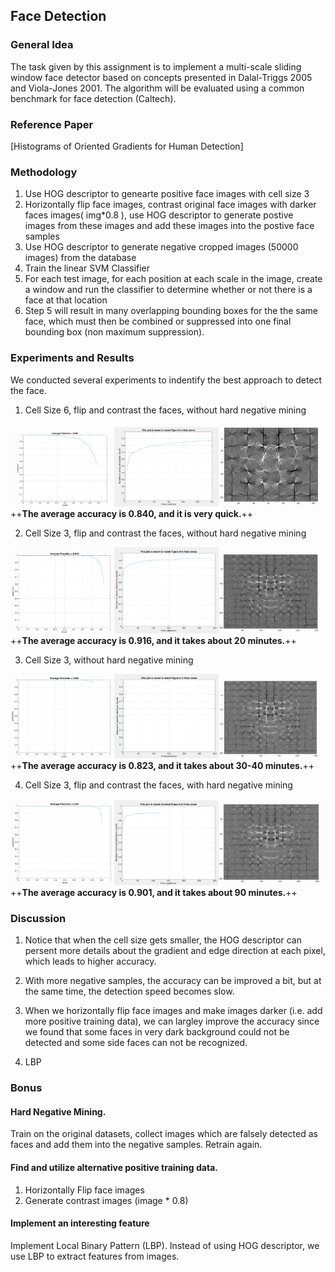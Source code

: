 ## Face Detection

### General Idea
The task given by this assignment is to implement a multi-scale sliding window face detector based on concepts presented in Dalal-Triggs 2005 and Viola-Jones 2001. The algorithm will be evaluated using a common benchmark for face detection (Caltech).

### Reference Paper
[Histograms of Oriented Gradients for Human Detection]

### Methodology

1. Use HOG descriptor to genearte positive face images with cell size 3
2. Horizontally flip face images, contrast original face images with darker faces images( img*0.8 ), use HOG descriptor to generate postive images from these images and add these images into the postive face samples
3. Use HOG descriptor to generate negative cropped images (50000 images) from the database
4. Train the linear SVM Classifier
5. For each test image, for each position at each scale in the image, create a window and run the classifier to determine whether or not there is a face at that location
6. Step 5 will result in many overlapping bounding boxes for the the same face, which must then be combined or suppressed into one final bounding box (non maximum suppression).

### Experiments and Results
We conducted several experiments to indentify the best approach to detect the face.

1. Cell Size 6, flip and contrast the faces, without hard negative mining

<img src = "./result/01_1.png" width = "33%" height = "33%"><img src = "./result/01_2.png" width = "33%" height = "33%"><img src = "./result/01_3.png" width = "33%" height = "33%">
++**The average accuracy is 0.840, and it is very quick.**++

2. Cell Size 3, flip and contrast the faces, without hard negative mining

<img src = "./result/02_1.png" width = "33%" height = "33%"><img src = "./result/02_2.png" width = "33%" height = "33%"><img src = "./result/02_3.png" width = "33%" height = "33%">
++**The average accuracy is 0.916, and it takes about 20 minutes.**++

3. Cell Size 3, without hard negative mining

<img src = "./result/03_1.png" width = "33%" height = "33%"><img src = "./result/03_2.png" width = "33%" height = "33%"><img src = "./result/03_3.png" width = "33%" height = "33%">
++**The average accuracy is 0.823, and it takes about 30-40 minutes.**++

4. Cell Size 3, flip and contrast the faces, with hard negative mining

<img src = "./result/04_1.png" width = "33%" height = "33%"><img src = "./result/04_2.png" width = "33%" height = "33%"><img src = "./result/04_3.png" width = "33%" height = "33%">
++**The average accuracy is 0.901, and it takes about 90 minutes.**++

### Discussion

1. Notice that when the cell size gets smaller, the HOG descriptor can persent more details about the gradient and edge direction at each pixel, which leads to higher accuracy.

2. With more negative samples, the accuracy can be improved a bit, but at the same time, the detection speed becomes slow.

3. When we horizontally flip face images and make images darker (i.e. add more positive training data), we can largley improve the accuracy since we found that some faces in very dark background could not be detected and some side faces can not be recognized.

4. LBP  

### Bonus

#### Hard Negative Mining.
Train on the original datasets, collect images which are falsely detected as faces and add them into the negative samples. Retrain again.

#### Find and utilize alternative positive training data.
1. Horizontally Flip face images
2. Generate contrast images (image * 0.8)

#### Implement an interesting feature
Implement Local Binary Pattern (LBP). Instead of using HOG descriptor, we use LBP to extract features from images.